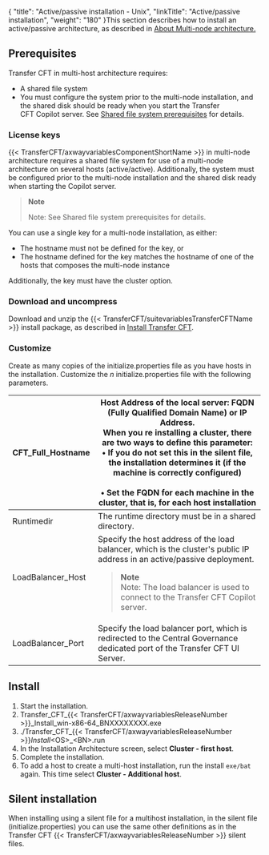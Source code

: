 {
    "title": "Active/passive installation - Unix",
    "linkTitle": "Active/passive installation",
    "weight": "180"
}This section describes how to install an active/passive architecture, as described in [About Multi-node architecture.](../../../../about_multinode)

Prerequisites
-------------

Transfer CFT in multi-host architecture requires:

- A shared file system
- You must configure the system prior to the multi-node installation, and the shared disk should be ready when you start the Transfer CFT Copilot server. See <a href="../../../windows_install_start_here/before_you_start_win/n_active_active/shared_file_prereq_win" class="MCXref xref">Shared file system prerequisites</a> for details.

### License keys

{{< TransferCFT/axwayvariablesComponentShortName  >}} in multi-node architecture requires a shared file system for use of a multi-node architecture on several hosts (active/active). Additionally, the system must be configured prior to the multi-node installation and the shared disk ready when starting the Copilot server.

> **Note**
>
> Note: See Shared file system prerequisites for details.

You can use a single key for a multi-node installation, as either:

- The hostname must not be defined for the key, or
- The hostname defined for the key matches the hostname of one of the hosts that composes the multi-node instance

Additionally, the key must have the cluster option.

### Download and uncompress

Download and unzip the {{< TransferCFT/suitevariablesTransferCFTName  >}} install package, as described in <a href="../" class="MCXref xref">Install Transfer CFT</a>.

### Customize

Create as many copies of the initialize.properties file as you have hosts in the installation. Customize the *n* initialize.properties file with the following parameters.


| CFT_Full_Hostname  | Host Address of the local server: FQDN (Fully Qualified Domain Name) or IP Address.<br/> When you re installing a cluster, there are two ways to define this parameter:<br/> • If you do not set this in the silent file, the installation determines it (if the machine is correctly configured)<br/><br/> • Set the FQDN for each machine in the cluster, that is, for each host installation |
| --- | --- |
| Runtimedir  | The runtime directory must be in a shared directory.  |
| LoadBalancer_Host  | Specify the host address of the load balancer, which is the cluster's public IP address in an active/passive deployment.<br/> <blockquote> **Note**<br/> Note: The load balancer is used to connect to the Transfer CFT Copilot server.<br/> </blockquote>  |
| LoadBalancer_Port  | Specify the load balancer port, which is redirected to the Central Governance dedicated port of the Transfer CFT UI Server.  |


Install
-------

1. Start the installation.
1. Transfer_CFT_{{< TransferCFT/axwayvariablesReleaseNumber  >}}_Install_win-x86-64_BNXXXXXXXX.exe
1. ./Transfer_CFT_{{< TransferCFT/axwayvariablesReleaseNumber  >}}_Install_&lt;OS&gt;_&lt;BN&gt;.run
1. In the Installation Architecture screen, select **Cluster - first host**.
1. Complete the installation.
1. To add a host to create a multi-host installation, run the install `exe/bat` again. This time select **Cluster - Additional host**.

Silent installation
-------------------

When installing using a silent file for a multihost installation, in the silent file (initialize.properties) you can use the same other definitions as in the Transfer CFT {{< TransferCFT/axwayvariablesReleaseNumber  >}} silent files.
